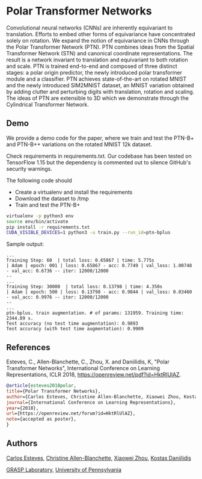 # Polar Transformer Networks #

Convolutional neural networks (CNNs) are inherently equivariant to translation.
Efforts to embed other forms of equivariance have concentrated solely on rotation.
We expand the notion of equivariance in CNNs through the  Polar Transformer Network (PTN).
PTN combines ideas from the Spatial Transformer Network (STN) and canonical coordinate representations.
The result is a network invariant to translation and equivariant to both rotation and scale.
PTN is trained end-to-end and composed of three distinct stages: a polar origin predictor, the newly introduced polar transformer module and a classifier.
PTN achieves state-of-the-art on rotated MNIST and the newly introduced SIM2MNIST dataset, an MNIST variation obtained by adding clutter and perturbing digits with translation, rotation and scaling.
The ideas of PTN are extensible to 3D which we demonstrate through the Cylindrical Transformer Network.


## Demo ##

We provide a demo code for the paper, where we train and test the PTN-B+ and PTN-B++ variations on the rotated MNIST 12k dataset.

Check requirements in requirements.txt. Our codebase has been tested on TensorFlow 1.15 but the dependency is commented out to silence GitHub's security warnings.

The following code should

  * Create a virtualenv and install the requirements
  * Download the dataset to /tmp
  * Train and test the PTN-B+

```sh
virtualenv -p python3 env
source env/bin/activate
pip install -r requirements.txt
CUDA_VISIBLE_DEVICES=1 python3 -u train.py --run_id=ptn-bplus
```

Sample output:

```
...
Training Step: 60  | total loss: 0.65867 | time: 5.775s
| Adam | epoch: 001 | loss: 0.65867 - acc: 0.7749 | val_loss: 1.00748 - val_acc: 0.6736 -- iter: 12000/12000
--
...
Training Step: 30000  | total loss: 0.13798 | time: 4.350s
| Adam | epoch: 500 | loss: 0.13798 - acc: 0.9844 | val_loss: 0.03460 - val_acc: 0.9976 -- iter: 12000/12000
--
...
ptn-bplus. train augmentation. # of params: 131959. Training time: 2344.89 s.
Test accuracy (no test time augmentation): 0.9893
Test accuracy (with test time augmentation): 0.9909
```

## References ##

Esteves, C., Allen-Blanchette, C., Zhou, X. and Daniilidis, K, "Polar Transformer Networks", International Conference on Learning Representations, ICLR 2018, https://openreview.net/pdf?id=HktRlUlAZ.

```bibtex
@article{esteves2018polar,
title={Polar Transformer Networks},
author={Carlos Esteves, Christine Allen-Blanchette, Xiaowei Zhou, Kostas Daniilidis},
journal={International Conference on Learning Representations},
year={2018},
url={https://openreview.net/forum?id=HktRlUlAZ},
note={accepted as poster},
}
```

## Authors

[Carlos Esteves](http://machc.github.io), [Christine Allen-Blanchette](http://www.seas.upenn.edu/~allec/), [Xiaowei Zhou](https://fling.seas.upenn.edu/~xiaowz), [Kostas Daniilidis](http://www.cis.upenn.edu/~kostas/)

[GRASP Laboratory](http://grasp.upenn.edu), [University of Pennsylvania](http://www.upenn.edu)
